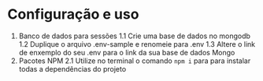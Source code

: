 # Configuração e uso
1. Banco de dados para sessões
1.1 Crie uma base de dados no mongodb
1.2 Duplique o arquivo .env-sample e renomeie para .env
1.3 Altere o link de enxemplo do seu .env para o link da sua base de dados Mongo
2. Pacotes NPM
2.1 Utilize no terminal o comando `npm i` para para instalar todas a dependências do projeto